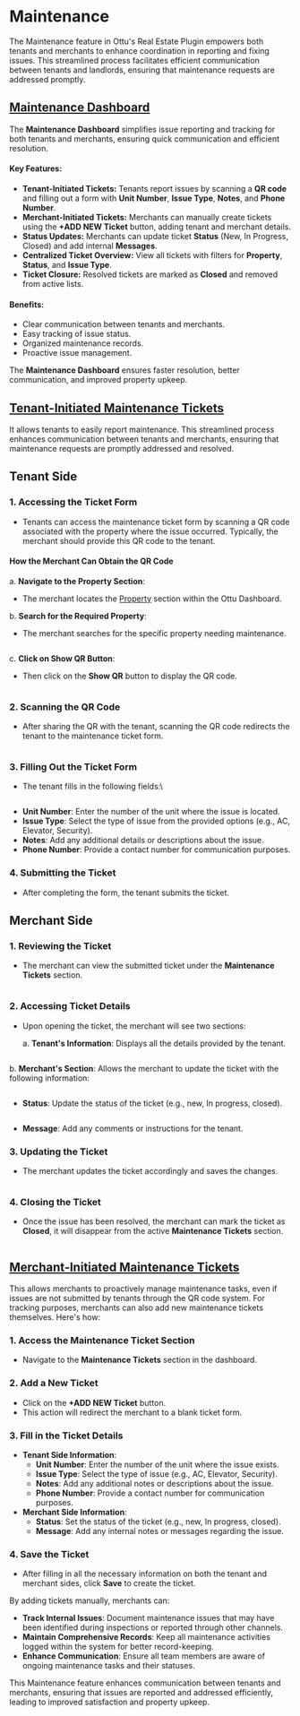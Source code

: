 # Maintenance

The Maintenance feature in Ottu's Real Estate Plugin empowers both tenants and merchants to enhance coordination in reporting and fixing issues. This streamlined process facilitates efficient communication between tenants and landlords, ensuring that maintenance requests are addressed promptly.

## [Maintenance Dashboard](maintenance.md#maintenance-dashboard)

The **Maintenance Dashboard** simplifies issue reporting and tracking for both tenants and merchants, ensuring quick communication and efficient resolution.

#### **Key Features:**

* **Tenant-Initiated Tickets:** Tenants report issues by scanning a **QR code** and filling out a form with **Unit Number**, **Issue Type**, **Notes**, and **Phone Number**.
* **Merchant-Initiated Tickets:** Merchants can manually create tickets using the **+ADD NEW Ticket** button, adding tenant and merchant details.
* **Status Updates:** Merchants can update ticket **Status** (New, In Progress, Closed) and add internal **Messages**.
* **Centralized Ticket Overview:** View all tickets with filters for **Property**, **Status**, and **Issue Type**.
* **Ticket Closure:** Resolved tickets are marked as **Closed** and removed from active lists.

#### **Benefits:**

* Clear communication between tenants and merchants.
* Easy tracking of issue status.
* Organized maintenance records.
* Proactive issue management.

The **Maintenance Dashboard** ensures faster resolution, better communication, and improved property upkeep.

## [Tenant-Initiated Maintenance Tickets](maintenance.md#tenant-initiated-maintenance-tickets)

It allows tenants to easily report maintenance. This streamlined process enhances communication between tenants and merchants, ensuring that maintenance requests are promptly addressed and resolved.

## **Tenant Side**

### **1. Accessing the Ticket Form**

* Tenants can access the maintenance ticket form by scanning a QR code associated with the property where the issue occurred. Typically, the merchant should provide this QR code to the tenant.

#### **How the Merchant Can Obtain the QR Code**

a. **Navigate to the Property Section**:

* The merchant locates the [Property](property-management.md) section within the Ottu Dashboard.

b. **Search for the Required Property**:

* The merchant searches for the specific property needing maintenance.

<figure><img src="../../../.gitbook/assets/image (66).png" alt=""><figcaption></figcaption></figure>

c. **Click on Show QR Button**:

* Then click on the **Show QR** button to display the QR code.

<figure><img src="../../../.gitbook/assets/image (67).png" alt=""><figcaption></figcaption></figure>

### **2. Scanning the QR Code**

* After sharing the QR with the tenant, scanning the QR code redirects the tenant to the maintenance ticket form.

<figure><img src="../../../.gitbook/assets/image (68).png" alt=""><figcaption></figcaption></figure>

### **3. Filling Out the Ticket Form**

* The tenant fills in the following fields:\


<figure><img src="../../../.gitbook/assets/image (69).png" alt=""><figcaption></figcaption></figure>

* **Unit Number**: Enter the number of the unit where the issue is located.
* **Issue Type**: Select the type of issue from the provided options (e.g., AC, Elevator, Security).
* **Notes**: Add any additional details or descriptions about the issue.
* **Phone Number**: Provide a contact number for communication purposes.

### **4. Submitting the Ticket**

* After completing the form, the tenant submits the ticket.

## **Merchant Side**

### **1. Reviewing the Ticket**

* The merchant can view the submitted ticket under the **Maintenance Tickets** section.

<figure><img src="../../../.gitbook/assets/image (70).png" alt=""><figcaption></figcaption></figure>

### **2. Accessing Ticket Details**

*   Upon opening the ticket, the merchant will see two sections:

    a. **Tenant's Information**: Displays all the details provided by the tenant.

<figure><img src="../../../.gitbook/assets/image (71).png" alt=""><figcaption></figcaption></figure>

b. **Merchant's Section**: Allows the merchant to update the ticket with the following information:

<figure><img src="../../../.gitbook/assets/image (72).png" alt=""><figcaption></figcaption></figure>

* **Status**: Update the status of the ticket (e.g., new, In progress, closed).

<figure><img src="../../../.gitbook/assets/image (73).png" alt=""><figcaption></figcaption></figure>

* **Message**: Add any comments or instructions for the tenant.

### **3. Updating the Ticket**

* The merchant updates the ticket accordingly and saves the changes.

<figure><img src="../../../.gitbook/assets/image (74).png" alt=""><figcaption></figcaption></figure>

### **4. Closing the Ticket**

* Once the issue has been resolved, the merchant can mark the ticket as **Closed**, it will disappear from the active **Maintenance Tickets** section.

<figure><img src="../../../.gitbook/assets/image (75).png" alt=""><figcaption></figcaption></figure>



## [Merchant-Initiated Maintenance Tickets](maintenance.md#merchant-initiated-maintenance-tickets)

This allows merchants to proactively manage maintenance tasks, even if issues are not submitted by tenants through the QR code system. For tracking purposes, merchants can also add new maintenance tickets themselves. Here's how:

### **1. Access the Maintenance Ticket Section**

* Navigate to the **Maintenance Tickets** section in the dashboard.

### **2. Add a New Ticket**

* Click on the **+ADD NEW Ticket** button.
* This action will redirect the merchant to a blank ticket form.

### **3. Fill in the Ticket Details**

* **Tenant Side Information**:
  * **Unit Number**: Enter the number of the unit where the issue exists.
  * **Issue Type**: Select the type of issue (e.g., AC, Elevator, Security).
  * **Notes**: Add any additional notes or descriptions about the issue.
  * **Phone Number**: Provide a contact number for communication purposes.
* **Merchant Side Information**:
  * **Status**: Set the status of the ticket (e.g., new, In progress, closed).
  * **Message**: Add any internal notes or messages regarding the issue.

### **4. Save the Ticket**

* After filling in all the necessary information on both the tenant and merchant sides, click **Save** to create the ticket.

By adding tickets manually, merchants can:

* **Track Internal Issues**: Document maintenance issues that may have been identified during inspections or reported through other channels.
* **Maintain Comprehensive Records**: Keep all maintenance activities logged within the system for better record-keeping.
* **Enhance Communication**: Ensure all team members are aware of ongoing maintenance tasks and their statuses.

This Maintenance feature enhances communication between tenants and merchants, ensuring that issues are reported and addressed efficiently, leading to improved satisfaction and property upkeep.

